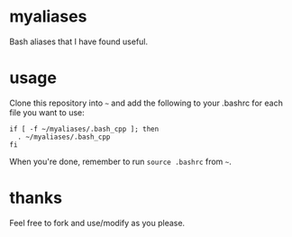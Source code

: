 # myaliases
Bash aliases that I have found useful. 

# usage
Clone this repository into `~` and add the following to your .bashrc for each file you want to use:
```
if [ -f ~/myaliases/.bash_cpp ]; then
  . ~/myaliases/.bash_cpp
fi
```
When you're done, remember to run `source .bashrc` from `~`. 

# thanks
Feel free to fork and use/modify as you please. 
